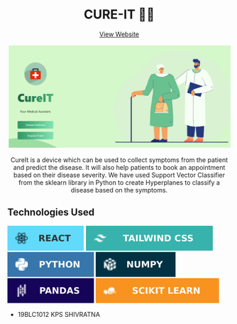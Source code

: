 <h1 align="center">CURE-IT 👨‍⚕️</h1>
<p align="center">
    <a href="https://tarp-proj.vercel.app/">View Website</a>
</p>
<p align="center"><a href="https://medicoassist.netlify.app/"><img src="./src/images/homeimagereadme.png" width="700"></a></p>
<p align="center">CureIt is a device which can be used to collect symptoms from the patient and predict the disease. It will also help patients to book an appointment based on their disease severity. We have used Support Vector Classifier from the sklearn library in Python to create Hyperplanes to classify a disease based on the symptoms.
</p>

## Technologies Used

<img src="./src/images/React.svg" alt="React">
<img src="./src/images/Tailwind CSS.svg" alt="Tailwind CSS">
<img src="./src/images/Python.svg" alt="Python">
<img src="./src/images/Numpy.svg" alt="Numpy">
<img src="./src/images/Pandas.svg" alt="Pandas">
<img src="./src/images/Scikit Learn.svg" alt="Scikit Learn">

* 19BLC1012 KPS SHIVRATNA
